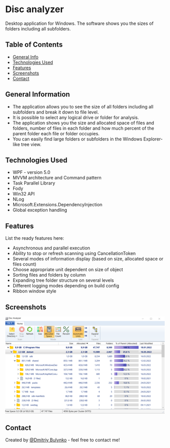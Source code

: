 # Disc analyzer
Desktop application for Windows. The software shows you the sizes of folders including all subfolders.


## Table of Contents
* [General Info](#general-information)
* [Technologies Used](#technologies-used)
* [Features](#features)
* [Screenshots](#screenshots)
* [Contact](#contact)


## General Information
- The application allows you to see the size of all folders including all subfolders and break it down to file level.
- It is possible to select any logical drive or folder for analysis.
- The application shows you the size and allocated space of files and folders, number of files in each folder and how much percent of the parent folder each file or folder occupies.
- You can easily find large folders or subfolders in the Windows Explorer-like tree view.


## Technologies Used
- WPF - version 5.0
- MVVM architecture and Command pattern
- Task Parallel Library
- Fody
- Win32 API
- NLog
- Microsoft.Extensions.DependencyInjection
- Global exception handling


## Features
List the ready features here:
- Asynchronous and parallel execution
- Ability to stop or refresh scanning using CancellationToken
- Several modes of information display (based on size, allocated space or files count)
- Choose appropriate unit dependent on size of object
- Sorting files and folders by column
- Expanding tree folder structure on several levels
- Different logging modes depending on build config
- Ribbon window style


## Screenshots
![Screenshot_1](./screenshots/Screenshot_1.png)


## Contact
Created by [@Dmitriy Bulynko](https://linkedin.com/in/дмитрий-булынко-10bb53227) - feel free to contact me!
